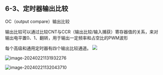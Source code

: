 ## 6-3、定时器输出比较

OC（output compare）输出比较

输出比较可以通过比较CNT与CCR（输出比较/输入捕获）寄存器值的关系，来对输出电平置0、1、翻转，用于输出一定频率和占空比的PWM波形

每个高级和通用定时器有四个输出比较通道。
![](C:\Users\84590\Desktop\STM32Project\ReLearn-stm32\readme.assets\image-20240221131456534.png)

![image-20240221131932276](C:\Users\84590\Desktop\STM32Project\ReLearn-stm32\readme.assets\image-20240221131932276.png)

![image-20240221132043710](C:\Users\84590\Desktop\STM32Project\ReLearn-stm32\readme.assets\image-20240221132043710.png)
